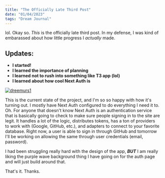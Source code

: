 ```yaml
---
title: "The Officially Late Third Post"
date: "01/04/2023"
tags: "Dream Journal"
---
```


lol. Okay so. *This* is the officially late third post. In my defense, I was kind of embarassed about how little progress I *actually* made. 

## Updates:

 - **I started!**
 - **I learned the importance of planning**
 - **I learned not to rush into something like T3 app (lol)**
 - **I learned about how cool Next Auth is**

<a href="https://ibb.co/jGFq36s"><img src="https://i.ibb.co/WF17Bxj/dreemurs1.jpg" alt="dreemurs1" border="0"></a>

This is the current state of the project, and I'm so so happy with how it's turning out. I mostly have Next Auth configured to do everything I need it to. Oh. For anyone that doesn't know Next Auth is an authentication service that is basically going to check to make sure people signing in to the site are legit. It handles a lot of the logic, distributes tokens, has a ton of providers to work with (Google, GitHub, etc.), and adapters to connect to your favorite database. Right now, a user is able to sign in through GitHub and tomorrow I'll be working on allowing the same through user credentials (email, password). 

I had been struggling really hard with the design of the app, ***BUT*** I am really liking the purple wave background thing I have going on for the auth page and will just build around that. 

That's it.
Thanks.